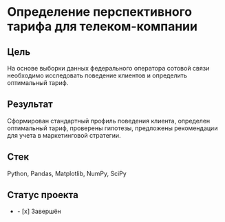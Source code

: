 # Определение перспективного тарифа для телеком-компании
## Цель
На основе выборки данных федерального оператора сотовой связи необходимо исследовать поведение клиентов и определить оптимальный тариф.
## Результат
Сформирован стандартный профиль поведения клиента, определен оптимальный тариф, проверены гипотезы, предложены рекомендации для учета в маркетинговой стратегии. 
## Стек
Python, Pandas, Matplotlib, NumPy, SciPy
## Статус проекта
<ul><li>- [x] Завершён</li>


